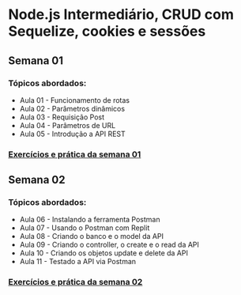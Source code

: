 # Node.js Intermediário, CRUD com Sequelize, cookies e sessões

## Semana 01

### Tópicos abordados:

- Aula 01 - Funcionamento de rotas
- Aula 02 - Parâmetros dinâmicos
- Aula 03 - Requisição Post
- Aula 04 - Parâmetros de URL
- Aula 05 - Introdução a API REST

### [Exercícios e prática da semana 01](semana-01/index.html)

## Semana 02

### Tópicos abordados:

- Aula 06 - Instalando a ferramenta Postman
- Aula 07 - Usando o Postman com Replit
- Aula 08 - Criando o banco e o model da API
- Aula 09 - Criando o controller, o create e o read da API
- Aula 10 - Criando os objetos update e delete da API
- Aula 11 - Testado a API via Postman

### [Exercícios e prática da semana 02](semana-02/index.html)